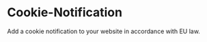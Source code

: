 Cookie-Notification
===================

Add a cookie notification to your website in accordance with EU law.
